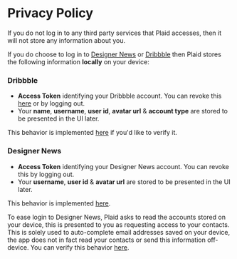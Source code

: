 # Privacy Policy

If you do not log in to any third party services that Plaid accesses, then it will not store any information about you.

If you do choose to log in to [Designer News](https://www.designernews.co/) or [Dribbble](https://dribbble.com/) then Plaid stores the following information **locally** on your device:

### Dribbble
- **Access Token** identifying your Dribbble account. You can revoke this [here](https://dribbble.com/account/applications) or by logging out.
- Your **name**, **username**, **user id**, **avatar url** & **account type** are stored to be presented in the UI later.

This behavior is implemented [here](https://github.com/nickbutcher/plaid/blob/master/app/src/main/java/io/plaidapp/data/prefs/DribbblePrefs.java) if you'd like to verify it.

### Designer News
- **Access Token** identifying your Designer News account. You can revoke this by logging out.
- Your **username**, **user id** & **avatar url** are stored to be presented in the UI later.

This behavior is implemented [here](https://github.com/nickbutcher/plaid/blob/master/app/src/main/java/io/plaidapp/data/prefs/DesignerNewsPrefs.java).

To ease login to Designer News, Plaid asks to read the accounts stored on your device, this is presented to you as requesting access to your contacts. This is solely used to auto-complete email addresses saved on your device, the app does not in fact read your contacts or send this information off-device. You can verify this behavior [here](https://github.com/nickbutcher/plaid/blob/master/app/src/main/java/io/plaidapp/ui/DesignerNewsLogin.java).
